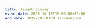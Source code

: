 ```yaml
---
title: Jeugdtraining
event_date: 2025-10-10T19:00:00+02:00
end_date: 2025-10-10T20:15:00+02:00
---
```

